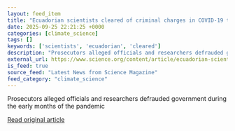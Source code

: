 ```yaml
---
layout: feed_item
title: "Ecuadorian scientists cleared of criminal charges in COVID-19 testing case"
date: 2025-09-25 22:21:25 +0000
categories: [climate_science]
tags: []
keywords: ['scientists', 'ecuadorian', 'cleared']
description: "Prosecutors alleged officials and researchers defrauded government during the early months of the pandemic"
external_url: https://www.science.org/content/article/ecuadorian-scientists-cleared-criminal-charges-covid-19-testing-case
is_feed: true
source_feed: "Latest News from Science Magazine"
feed_category: "climate_science"
---
```


Prosecutors alleged officials and researchers defrauded government during the early months of the pandemic

[Read original article](https://www.science.org/content/article/ecuadorian-scientists-cleared-criminal-charges-covid-19-testing-case)
